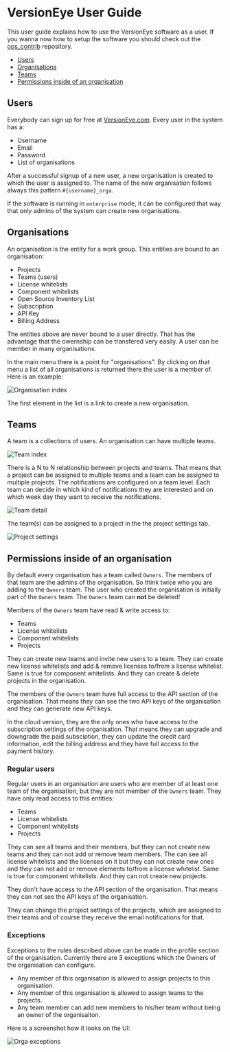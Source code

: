 # VersionEye User Guide

This user guide explains how to use the VersionEye software as a user. 
If you wanna now how to setup the software you should check out the [ops_contrib](https://github.com/versioneye/ops_contrib) repository.

- [Users](#users)
- [Organisations](#organisations)
- [Teams](#teams)
- [Permissions inside of an organisation](#permissions-inside-of-an-organisation)


## Users

Everybody can sign up for free at [VersionEye.com](https://www.versioneye.com). Every user in the system has a: 

 - Username
 - Email
 - Password
 - List of organisations
 
After a successful signup of a new user, a new organisation is created to which the user is assigned to. The name of the new organisation follows always this pattern `#{username}_orga`.

If the software is running in `enterprise` mode, it can be configured that way that only admins of the system can create new organisations. 

## Organisations

An organisation is the entity for a work group. This entities are bound to an organisation:

 - Projects
 - Teams (users)
 - License whitelists
 - Component whitelists
 - Open Source Inventory List 
 - Subscription
 - API Key 
 - Billing Address

The entities above are never bound to a user directly. That has the advantage that the owernship can be transfered very easily. A user can be member in many organisations. 

In the main menu there is a point for "organisations". 
By clicking on that menu a list of all organisations is returned there the user is a member of. Here is an example: 

![Organisation index](images/orga_index.png)

The first element in the list is a link to create a new organisation. 

## Teams

A team is a collections of users. An organisation can have multiple teams. 

![Team index](images/team_index.png)

There is a N to N relationship between projects and teams. 
That means that a project can be assigned to multiple teams and a team can be 
assigned to multiple projects. The notifications are configured on a team level. 
Each team can decide in which kind of notifications they are interested and 
on which week day they want to receive the notifications. 

![Team detail](images/team_detail.png)

The team(s) can be assigned to a project in the the project settings tab. 

![Project settings](images/project_settings_tab_01.png)

## Permissions inside of an organisation

By default every organisation has a team called `Owners`. 
The members of that team are the admins of the organisation. 
So think twice who you are adding to the `Owners` team.
The user who created the organisation is initially part of the `Owners` team. 
The `Owners` team can **not** be deleted! 

Members of the `Owners` team have read & write access to: 

 - Teams
 - License whitelists
 - Component whitelists
 - Projects

They can create new teams and invite new users to a team. 
They can create new license whitelists and add & remove licenses to/from a license whitelist. 
Same is true for component whitelists. And they can create & delete projects in the organisation. 

The members of the `Owners` team have full access to the API section of the organisation. 
That means they can see the two API keys of the organisation and they can generate new API keys. 

In the cloud version, they are the only ones who have access to the subscription settings of the organisation. 
That means they can upgrade and downgrade the paid subsciption, they can update the credit card information, 
edit the billing address and they have full access to the payment history. 

### Regular users

Regular users in an organisation are users who are member of at least one team of the organisation, 
but they are not member of the `Owners` team. They have only read access to this entities: 

 - Teams
 - License whitelists
 - Component whitelists
 - Projects

They can see all teams and their members, but they can not create new teams and they can not add or remove team members. 
The can see all license whitelists and the licenses on it but they can not create new ones and they can not add or remove elements to/from a license whitelist. 
Same is true for component whitelists. And they can not create new projects. 

They don't have access to the API section of the organisation. That means they can not see the API keys of the organisation. 

They can change the project settings of the projects, which are assigned to their teams and of course they receive the email notifications for that. 

### Exceptions

Exceptions to the rules described above can be made in the profile section of the organisation. 
Currently there are 3 exceptions which the Owners of the organisation can configure. 

 - Any member of this organisation is allowed to assign projects to this organisation.
 - Any member of this organisation is allowed to assign teams to the projects.
 - Any team member can add new members to his/her team without being an owner of the organisaiton.

Here is a screenshot how it looks on the UI:

![Orga exceptions](images/orga_exceptions.png)












